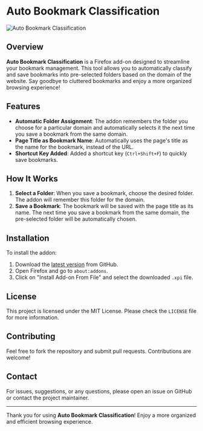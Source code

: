 # Auto Bookmark Classification

![Auto Bookmark Classification](https://github.com/SexyWerewolf/auto-bookmark-classification/blob/main/demo.png?raw=true)

## Overview
**Auto Bookmark Classification** is a Firefox add-on designed to streamline your bookmark management. This tool allows you to automatically classify and save bookmarks into pre-selected folders based on the domain of the website. Say goodbye to cluttered bookmarks and enjoy a more organized browsing experience!

## Features
- **Automatic Folder Assignment**: The addon remembers the folder you choose for a particular domain and automatically selects it the next time you save a bookmark from the same domain.
- **Page Title as Bookmark Name**: Automatically uses the page's title as the name for the bookmark, instead of the URL.
- **Shortcut Key Added**: Added a shortcut key (`Ctrl+Shift+F`) to quickly save bookmarks.

## How It Works
1. **Select a Folder**: When you save a bookmark, choose the desired folder. The addon will remember this folder for the domain.
2. **Save a Bookmark**: The bookmark will be saved with the page title as its name. The next time you save a bookmark from the same domain, the pre-selected folder will be automatically chosen.

## Installation
To install the addon:
1. Download the [latest version](https://github.com/SexyWerewolf/auto-bookmark-classification/releases) from GitHub.
2. Open Firefox and go to `about:addons`.
3. Click on "Install Add-on From File" and select the downloaded `.xpi` file.

## License
This project is licensed under the MIT License. Please check the `LICENSE` file for more information.

## Contributing
Feel free to fork the repository and submit pull requests. Contributions are welcome!

## Contact
For issues, suggestions, or any questions, please open an issue on GitHub or contact the project maintainer.

---

Thank you for using **Auto Bookmark Classification**! Enjoy a more organized and efficient browsing experience.
